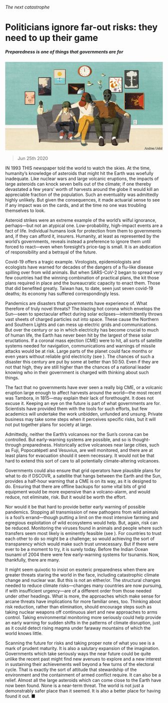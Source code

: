 ###### The next catastrophe

# Politicians ignore far-out risks: they need to up their game 

##### Preparedness is one of things that governments are for 

![image](images/20200627_LDD001_0.jpg) 

> Jun 25th 2020 

IN 1993 THIS newspaper told the world to watch the skies. At the time, humanity’s knowledge of asteroids that might hit the Earth was woefully inadequate. Like nuclear wars and large volcanic eruptions, the impacts of large asteroids can knock seven bells out of the climate; if one thereby devastated a few years’ worth of harvests around the globe it would kill an appreciable fraction of the population. Such an eventuality was admittedly highly unlikely. But given the consequences, it made actuarial sense to see if any impact was on the cards, and at the time no one was troubling themselves to look.

Asteroid strikes were an extreme example of the world’s wilful ignorance, perhaps—but not an atypical one. Low-probability, high-impact events are a fact of life. Individual humans look for protection from them to governments and, if they can afford it, insurers. Humanity, at least as represented by the world’s governments, reveals instead a preference to ignore them until forced to react—even when foresight’s price-tag is small. It is an abdication of responsibility and a betrayal of the future.


Covid-19 offers a tragic example. Virologists, epidemiologists and ecologists have warned for decades of the dangers of a flu-like disease spilling over from wild animals. But when SARS-CoV-2 began to spread very few countries had the winning combination of practical plans, the kit those plans required in place and the bureaucratic capacity to enact them. Those that did benefited greatly. Taiwan has, to date, seen just seven covid-19 deaths; its economy has suffered correspondingly less.

Pandemics are disasters that governments have experience of. What therefore of truly novel threats? The blazing hot corona which envelops the Sun—seen to spectacular effect during solar eclipses—intermittently throws vast sheets of charged particles out into space. These cause the Northern and Southern Lights and can mess up electric grids and communications. But over the century or so in which electricity has become crucial to much of human life, the Earth has never been hit by the largest of these solar eructations. If a coronal mass ejection (CME) were to hit, all sorts of satellite systems needed for navigation, communications and warnings of missile attacks would be at risk. Large parts of the planet could face months or even years without reliable grid electricity (see ). The chances of such a disaster this century are put by some at better than 50:50. Even if they are not that high, they are still higher than the chances of a national leader knowing who in their government is charged with thinking about such things.

The fact that no governments have ever seen a really big CME, or a volcanic eruption large enough to affect harvests around the world—the most recent was Tambora, in 1815—may explain their lack of forethought. It does not excuse it. Keeping an eye on the future is part of what governments are for. Scientists have provided them with the tools for such efforts, but few academics will undertake the work unbidden, unfunded and unsung. Private business may take some steps when it perceives specific risks, but it will not put together plans for society at large.

Admittedly, neither the Earth’s volcanoes nor the Sun’s corona can be controlled. But early-warning systems are possible, and so is thought-through preparedness. Historically active volcanoes near large cities, such as Fuji, Popocatépetl and Vesuvius, are well monitored, and there are at least plans for evacuation should it seem necessary. It would not be that hard to extend this sort of care to all potentially climate-altering volcanoes.

Governments could also ensure that grid operators have plausible plans for what to do if DSCOVR, a satellite that hangs between the Earth and the Sun, provides a half-hour warning that a CME is on its way, as it is designed to do. Ensuring that there are offline backups for some vital bits of grid equipment would be more expensive than a volcano-alarm, and would reduce, not eliminate, risk. But it would be worth the effort.

Nor would it be that hard to provide better early warning of possible pandemics. Stopping all transmission of new pathogens from wild animals is a fool’s errand—though putting a limit on the most intensive farming and egregious exploitation of wild ecosystems would help. But, again, risk can be reduced. Monitoring the viruses found in animals and people where such transfers seem most likely is eminently feasible (see ). For countries to trust each other to do so might be a challenge; so would achieving the sort of transparency which would make such trust unnecessary. But if there were ever to be a moment to try, it is surely today. Before the Indian Ocean tsunami of 2004 there were few early-warning systems for tsunamis. Now, thankfully, there are many.

It might seem quixotic to insist on esoteric preparedness when there are greater threats staring the world in the face, including catastrophic climate change and nuclear war. But this is not an either/or. The structural changes needed to reduce climate risks—changes many countries are now pursuing, if with insufficient urgency—are of a different order from those needed under other headings. What is more, the approaches which make sense for arcane threats have implications for more familiar ones, too. Thinking about risk reduction, rather than elimination, should encourage steps such as taking nuclear weapons off continuous alert and new approaches to arms control. Taking environmental monitoring more seriously could help provide an early warning for sudden shifts in the patterns of climate disruption, just as it could detect rising magma under faraway mountains of which the world knows little.

Scanning the future for risks and taking proper note of what you see is a mark of prudent maturity. It is also a salutary expansion of the imagination. Governments which take seriously ways the near future could be quite unlike the recent past might find new avenues to explore and a new interest in sustaining their achievements well beyond a few turns of the electoral cycle. That is exactly the sort of attitude that stewardship of the environment and the containment of armed conflict require. It can also be a relief. Almost all the large asteroids which can come close to the Earth have now been found. None is a near-term threat. The world is not just a demonstrably safer place than it seemed. It is also a better place for having found it out. ■

